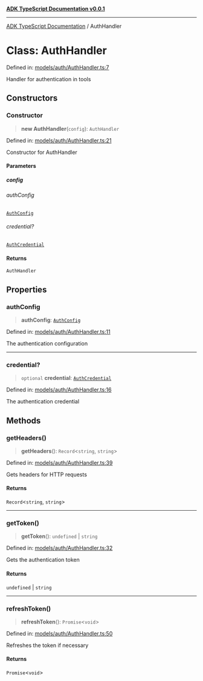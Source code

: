 [**ADK TypeScript Documentation v0.0.1**](../README.md)

***

[ADK TypeScript Documentation](../globals.md) / AuthHandler

# Class: AuthHandler

Defined in: [models/auth/AuthHandler.ts:7](https://github.com/pontus-devoteam/adk-typescript/blob/9fe8a397cfb495545a029b2d9b6f8a0adf2c2de5/src/models/auth/AuthHandler.ts#L7)

Handler for authentication in tools

## Constructors

### Constructor

> **new AuthHandler**(`config`): `AuthHandler`

Defined in: [models/auth/AuthHandler.ts:21](https://github.com/pontus-devoteam/adk-typescript/blob/9fe8a397cfb495545a029b2d9b6f8a0adf2c2de5/src/models/auth/AuthHandler.ts#L21)

Constructor for AuthHandler

#### Parameters

##### config

###### authConfig

[`AuthConfig`](AuthConfig.md)

###### credential?

[`AuthCredential`](AuthCredential.md)

#### Returns

`AuthHandler`

## Properties

### authConfig

> **authConfig**: [`AuthConfig`](AuthConfig.md)

Defined in: [models/auth/AuthHandler.ts:11](https://github.com/pontus-devoteam/adk-typescript/blob/9fe8a397cfb495545a029b2d9b6f8a0adf2c2de5/src/models/auth/AuthHandler.ts#L11)

The authentication configuration

***

### credential?

> `optional` **credential**: [`AuthCredential`](AuthCredential.md)

Defined in: [models/auth/AuthHandler.ts:16](https://github.com/pontus-devoteam/adk-typescript/blob/9fe8a397cfb495545a029b2d9b6f8a0adf2c2de5/src/models/auth/AuthHandler.ts#L16)

The authentication credential

## Methods

### getHeaders()

> **getHeaders**(): `Record`\<`string`, `string`\>

Defined in: [models/auth/AuthHandler.ts:39](https://github.com/pontus-devoteam/adk-typescript/blob/9fe8a397cfb495545a029b2d9b6f8a0adf2c2de5/src/models/auth/AuthHandler.ts#L39)

Gets headers for HTTP requests

#### Returns

`Record`\<`string`, `string`\>

***

### getToken()

> **getToken**(): `undefined` \| `string`

Defined in: [models/auth/AuthHandler.ts:32](https://github.com/pontus-devoteam/adk-typescript/blob/9fe8a397cfb495545a029b2d9b6f8a0adf2c2de5/src/models/auth/AuthHandler.ts#L32)

Gets the authentication token

#### Returns

`undefined` \| `string`

***

### refreshToken()

> **refreshToken**(): `Promise`\<`void`\>

Defined in: [models/auth/AuthHandler.ts:50](https://github.com/pontus-devoteam/adk-typescript/blob/9fe8a397cfb495545a029b2d9b6f8a0adf2c2de5/src/models/auth/AuthHandler.ts#L50)

Refreshes the token if necessary

#### Returns

`Promise`\<`void`\>
